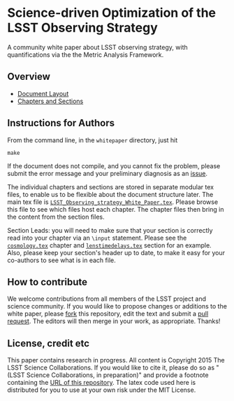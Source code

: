 # Science-driven Optimization of the LSST Observing Strategy

A community white paper about LSST observing strategy, with quantifications via the the Metric Analysis Framework.

## Overview

* [Document Layout](https://github.com/LSSTScienceCollaborations/ObservingStrategy/blob/master/whitepaper/notes/whitepaper-design.md)
* [Chapters and Sections ](https://github.com/LSSTScienceCollaborations/ObservingStrategy/blob/master/whitepaper/notes/chapter-template.md)

## Instructions for Authors

From the command line, in the `whitepaper` directory, just hit

    make

If the document does not compile, and you cannot fix the problem, please submit the error message and your preliminary diagnosis as an [issue](https://github.com/LSSTScienceCollaborations/ObservingStrategy/issues).

The individual chapters and sections are stored in separate modular tex files, to enable us to be flexible about the document structure later. The main tex file is [`LSST_Observing_strategy_White_Paper.tex`](https://github.com/LSSTScienceCollaborations/ObservingStrategy/blob/master/whitepaper/LSST_Observing_strategy_White_Paper.tex). Please browse this file to see which files host each chapter. The chapter files then bring in the content from the section files.

Section Leads: you will need to make sure that your section is correctly read into your chapter via an `\input` statement. Please see the [`cosmology.tex`](https://github.com/LSSTScienceCollaborations/ObservingStrategy/blob/master/whitepaper/cosmology.tex) chapter and [`lenstimedelays.tex`](https://github.com/LSSTScienceCollaborations/ObservingStrategy/blob/master/whitepaper/lenstimedelays.tex) section for an example. Also, please keep your section's header up to date, to make it easy for your co-authors to see what is in each file.

## How to contribute

We welcome contributions from all members of the LSST project and science community. If you would like to propose changes or additions to the white paper, please [fork](https://help.github.com/articles/fork-a-repo/) this repository, edit the text and submit a [pull request](https://help.github.com/articles/using-pull-requests/). The editors will then merge in your work, as appropriate. Thanks!

## License, credit etc

This paper contains research in progress. All content is Copyright 2015 The LSST Science Collaborations. If you would like to cite it, please do so as "(LSST Science Collaborations, in preparation)" and provide a footnote containing the [URL of this repository](https://github.com/LSSTScienceCollaborations/ObservingStrategy/). The latex code used here is distributed for you to use at your own risk under the MIT License.
